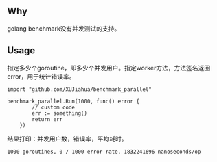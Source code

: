 ## Why

golang benchmark没有并发测试的支持。

## Usage

指定多少个goroutine，即多少个并发用户。指定worker方法，方法签名返回error，用于统计错误率。

```
import "github.com/XUJiahua/benchmark_parallel"
 
benchmark_parallel.Run(1000, func() error {
		// custom code
		err := something()
		return err
	})

```

结果打印：并发用户数，错误率，平均耗时。

```
1000 goroutines, 0 / 1000 error rate, 1832241696 nanoseconds/op

```

